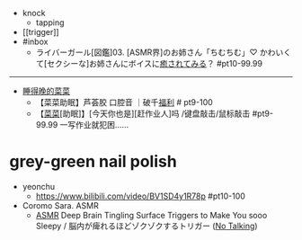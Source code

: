 - knock
    - tapping
- [[trigger]]
- #inbox
    - ライバーガール[図鑑]03. [ASMR界]のお姉さん「ちむちむ」♡ かわいくて[セクシーな]お姉さんにボイスに[癒されてみる](https://livernet.jp/a/4382)？ #pt10-99.99
- ---
- [睡得晚的菜菜](https://space.bilibili.com/35934206)
    - 【菜菜助眠】芦荟胶 口腔音 ｜破千[福利](https://www.bilibili.com/video/BV16h411a73h) # pt9-100
    - 【[菜菜](https://www.bilibili.com/video/BV1cf4y147Hf)[助眠]】[今天你也是][赶作业人]吗 /键盘敲击/鼠标敲击 #pt9-99.99
一写作业就犯困……
# grey-green nail polish
- yeonchu
    - https://www.bilibili.com/video/BV1SD4y1R78p   #pt10-100
- Coromo Sara. ASMR
    - [ASMR](https://youtu.be/nFaGm517qeQ) Deep Brain Tingling Surface Triggers to Make You sooo Sleepy / 脳内が痺れるほどゾクゾクするトリガー ([No Talking](https://www.bilibili.com/video/BV19y4y1v7Pm))
